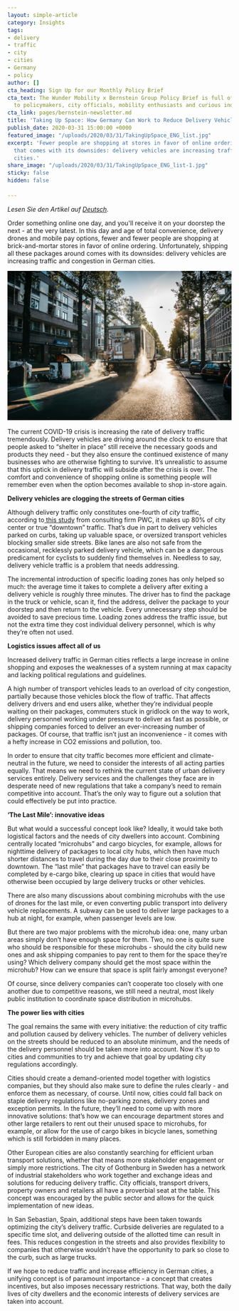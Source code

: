 ```yaml
---
layout: simple-article
category: Insights
tags:
- delivery
- traffic
- city
- cities
- Germany
- policy
author: []
cta_heading: Sign Up for our Monthly Policy Brief
cta_text: The Wunder Mobility x Bernstein Group Policy Brief is full of articles relevant
  to policymakers, city officials, mobility enthusiasts and curious industry followers.
cta_link: pages/bernstein-newsletter.md
title: 'Taking Up Space: How Germany Can Work to Reduce Delivery Vehicle Traffic'
publish_date: 2020-03-31 15:00:00 +0000
featured_image: "/uploads/2020/03/31/TakingUpSpace_ENG_list.jpg"
excerpt: 'Fewer people are shopping at stores in favor of online ordering. Unfortunately,
  that comes with its downsides: delivery vehicles are increasing traffic in German
  cities.'
share_image: "/uploads/2020/03/31/TakingUpSpace_ENG_list-1.jpg"
sticky: false
hidden: false

---
```

_Lesen Sie den Artikel auf_ [_Deutsch_](www.wundermobility.com/blog/stau-durch-lieferverkehr-wie-wir-platz-auf-den-strassen-schaffen-konnen)_._

Order something online one day, and you'll receive it on your doorstep the next - at the very latest. In this day and age of total convenience, delivery drones and mobile pay options, fewer and fewer people are shopping at brick-and-mortar stores in favor of online ordering. Unfortunately, shipping all these packages around comes with its downsides: delivery vehicles are increasing traffic and congestion in German cities.

![A delivery truck with its cargo door open drives down a street in a European city.](/uploads/2020/03/31/TakingUpSpace_notext-1.jpg)

The current COVID-19 crisis is increasing the rate of delivery traffic tremendously. Delivery vehicles are driving around the clock to ensure that people asked to “shelter in place” still receive the necessary goods and products they need - but they also ensure the continued existence of many businesses who are otherwise fighting to survive. It’s unrealistic to assume that this uptick in delivery traffic will subside after the crisis is over. The comfort and convenience of shopping online is something people will remember even when the option becomes available to shop in-store again.

**Delivery vehicles are clogging the streets of German cities**

Although delivery traffic only constitutes one-fourth of _city_ traffic, according to[ this study](https://www.pwc.de/de/transport-und-logistik/pwc-studie-aufbruch-auf-der-letzten-meile.pdf) from consulting firm PWC, it makes up 80% of city center or true “downtown” traffic. That’s due in part to delivery vehicles parked on curbs, taking up valuable space, or oversized transport vehicles blocking smaller side streets. Bike lanes are also not safe from the occasional, recklessly parked delivery vehicle, which can be a dangerous predicament for cyclists to suddenly find themselves in. Needless to say, delivery vehicle traffic is a problem that needs addressing.

The incremental introduction of specific loading zones has only helped so much: the average time it takes to complete a delivery after exiting a delivery vehicle is roughly three minutes. The driver has to find the package in the truck or vehicle, scan it, find the address, deliver the package to your doorstep and then return to the vehicle. Every unnecessary step should be avoided to save precious time. Loading zones address the traffic issue, but not the extra time they cost individual delivery personnel, which is why they’re often not used.

**Logistics issues affect all of us**

Increased delivery traffic in German cities reflects a large increase in online shopping and exposes the weaknesses of a system running at max capacity and lacking political regulations and guidelines.

A high number of transport vehicles leads to an overload of city congestion, partially because those vehicles block the flow of traffic. That affects delivery drivers and end users alike, whether they’re individual people waiting on their packages, commuters stuck in gridlock on the way to work, delivery personnel working under pressure to deliver as fast as possible, or shipping companies forced to deliver an ever-increasing number of packages. Of course, that traffic isn’t just an inconvenience - it comes with a hefty increase in CO2 emissions and pollution, too.

In order to ensure that city traffic becomes more efficient and climate-neutral in the future, we need to consider the interests of all acting parties equally. That means we need to rethink the current state of urban delivery services entirely. Delivery services and the challenges they face are in desperate need of new regulations that take a company’s need to remain competitive into account. That’s the only way to figure out a solution that could effectively be put into practice.

**‘The Last Mile’: innovative ideas**

But what would a successful concept look like? Ideally, it would take both logistical factors and the needs of city dwellers into account. Combining centrally located “microhubs” and cargo bicycles, for example, allows for nighttime delivery of packages to local city hubs, which then have much shorter distances to travel during the day due to their close proximity to downtown. The “last mile” that packages have to travel can easily be completed by e-cargo bike, clearing up space in cities that would have otherwise been occupied by large delivery trucks or other vehicles. 

There are also many discussions about combining microhubs with the use of drones for the last mile, or even converting public transport into delivery vehicle replacements. A subway can be used to deliver large packages to a hub at night, for example, when passenger levels are low.

But there are two major problems with the microhub idea: one, many urban areas simply don’t have enough space for them. Two, no one is quite sure who should be responsible for these microhubs - should the city build new ones and ask shipping companies to pay rent to them for the space they’re using? Which delivery company should get the most space within the microhub? How can we ensure that space is split fairly amongst everyone?

Of course, since delivery companies can’t cooperate too closely with one another due to competitive reasons, we still need a neutral, most likely public institution to coordinate space distribution in microhubs.

**The power lies with cities**

The goal remains the same with every initiative: the reduction of city traffic and pollution caused by delivery vehicles. The number of delivery vehicles on the streets should be reduced to an absolute minimum, and the needs of the delivery personnel should be taken more into account. Now it’s up to cities and communities to try and achieve that goal by updating city regulations accordingly.

Cities should create a demand-oriented model together with logistics companies, but they should also make sure to define the rules clearly - and enforce them as necessary, of course. Until now, cities could fall back on staple delivery regulations like no-parking zones, delivery zones and exception permits. In the future, they’ll need to come up with more innovative solutions: that’s how we can encourage department stores and other large retailers to rent out their unused space to microhubs, for example, or allow for the use of cargo bikes in bicycle lanes, something which is still forbidden in many places.

Other European cities are also constantly searching for efficient urban transport solutions, whether that means more stakeholder engagement or simply more restrictions. The city of Gothenburg in Sweden has a network of industrial stakeholders who work together and exchange ideas and solutions for reducing delivery traffic. City officials, transport drivers, property owners and retailers all have a proverbial seat at the table. This concept was encouraged by the public sector and allows for the quick implementation of new ideas.

In San Sebastian, Spain, additional steps have been taken towards optimizing the city’s delivery traffic. Curbside deliveries are regulated to a specific time slot, and delivering outside of the allotted time can result in fees. This reduces congestion in the streets and also provides flexibility to companies that otherwise wouldn’t have the opportunity to park so close to the curb, such as large trucks.

If we hope to reduce traffic and increase efficiency in German cities, a unifying concept is of paramount importance - a concept that creates incentives, but also imposes necessary restrictions. That way, both the daily lives of city dwellers and the economic interests of delivery services are taken into account.